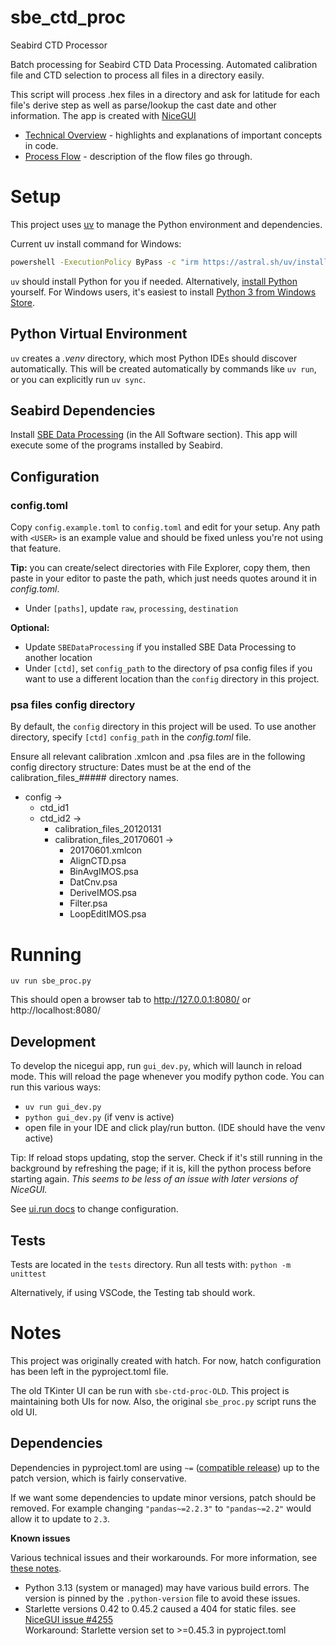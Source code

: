 # sbe_ctd_proc
 Seabird CTD Processor

Batch processing for Seabird CTD Data Processing.
Automated calibration file and CTD selection to process all files in a directory easily.

This script will process .hex files in a directory and ask for latitude for each file's
derive step as well as parse/lookup the cast date and other information.
The app is created with [NiceGUI](https://nicegui.io)

* [Technical Overview](./docs/overview.md) - highlights and explanations of important concepts in code.
* [Process Flow](./docs/process_flow.md) - description of the flow files go through.

# Setup

This project uses [uv](https://docs.astral.sh/uv/)
to manage the Python environment and dependencies.

Current uv install command for Windows:
```bash
powershell -ExecutionPolicy ByPass -c "irm https://astral.sh/uv/install.ps1 | iex"
```

`uv` should install Python for you if needed. Alternatively,
 [install Python](https://www.python.org/downloads/) yourself.
For Windows users, it's easiest to install [Python 3 from Windows Store](https://apps.microsoft.com/detail/9ncvdn91xzqp).

## Python Virtual Environment

`uv` creates a _.venv_ directory, which most Python IDEs should discover automatically.
This will be created automatically by commands like `uv run`, or you can explicitly run
`uv sync`.

## Seabird Dependencies

Install [SBE Data Processing](https://software.seabird.com/) (in the All Software section).
This app will execute some of the programs installed by Seabird.

## Configuration

### config.toml

Copy `config.example.toml` to `config.toml` and edit for your setup.
Any path with `<USER>` is an example value and should be fixed unless you're not using
that feature.

**Tip:** you can create/select directories with File Explorer, copy them, then paste in
your editor to paste the path, which just needs quotes around it in _config.toml_.

* Under `[paths]`, update `raw`, `processing`, `destination`

**Optional:**
* Update `SBEDataProcessing` if you installed SBE Data Processing to another location
* Under `[ctd]`, set `config_path` to the directory of psa config files if you want to
use a different location than the `config` directory in this project.

### psa files config directory

By default, the `config` directory in this project will be used. To use another directory,
specify `[ctd]` `config_path` in the _config.toml_ file.

Ensure all relevant calibration .xmlcon and .psa files are in the following config directory structure:
Dates must be at the end of the calibration_files_##### directory names.
- config ->
   - ctd_id1
   - ctd_id2 ->
      -  calibration_files_20120131
      -  calibration_files_20170601 ->
         -   20170601.xmlcon
         -   AlignCTD.psa
         -   BinAvgIMOS.psa
         -   DatCnv.psa
         -   DeriveIMOS.psa
         -   Filter.psa
         -   LoopEditIMOS.psa

# Running

`uv run sbe_proc.py`

This should open a browser tab to http://127.0.0.1:8080/ or http://localhost:8080/

## Development

To develop the nicegui app, run `gui_dev.py`, which will launch in reload mode.
This will reload the page whenever you modify python code. You can run this various ways:

* `uv run gui_dev.py`
* `python gui_dev.py` (if venv is active)
* open file in your IDE and click play/run button. (IDE should have the venv active)

Tip: If reload stops updating, stop the server. Check if it's still running in the background
by refreshing the page; if it is, kill the python process before starting again.
_This seems to be less of an issue with later versions of NiceGUI._

See [ui.run docs](https://nicegui.io/documentation/run) to change configuration.

## Tests

Tests are located in the `tests` directory. Run all tests with: `python -m unittest`

Alternatively, if using VSCode, the Testing tab should work.

# Notes

This project was originally created with hatch. For now, hatch configuration has been
left in the pyproject.toml file.

The old TKinter UI can be run with `sbe-ctd-proc-OLD`. This project is maintaining both UIs for now.
Also, the original `sbe_proc.py` script runs the old UI.

## Dependencies

Dependencies in pyproject.toml are using `~=`
([compatible release](https://hatch.pypa.io/latest/config/dependency/#compatible-release))
up to the patch version, which is fairly conservative.

If we want some dependencies to update minor versions, patch should be removed. For example
changing `"pandas~=2.2.3"` to `"pandas~=2.2"` would allow it to update to `2.3`.

**Known issues**

Various technical issues and their workarounds.
For more information, see [these notes](./docs/tech_issues.md).

* Python 3.13 (system or managed) may have various build errors.
  The version is pinned by the `.python-version` file to avoid these issues.
* Starlette versions 0.42 to 0.45.2 caused a 404 for static files. see [NiceGUI issue #4255](https://github.com/zauberzeug/nicegui/issues/4255) \
Workaround: Starlette version set to >=0.45.3 in pyproject.toml
